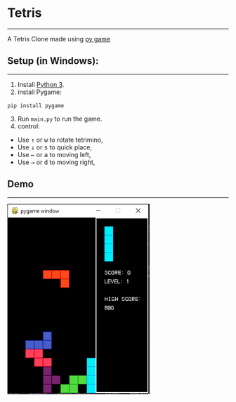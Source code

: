 # Tetris
---
A Tetris Clone made using [py game](https://www.bing.com/ck/a?!&&p=74e1266fc3ffab59e47fe701f66be7a0949ca5812d3cd7e68642a743535fddedJmltdHM9MTczMjQ5MjgwMA&ptn=3&ver=2&hsh=4&fclid=3847e616-8fde-65b6-3f9c-f3018ecc6493&psq=pygame&u=a1aHR0cHM6Ly93d3cucHlnYW1lLm9yZy9kb2NzLw&ntb=1)

## Setup (in Windows):
---
1. Install [Python 3](https://www.python.org/download/releases/).
2. install Pygame:
```
pip install pygame
```
3. Run `main.py` to run the game.
4. control: 
- Use <kbd>&uarr;</kbd> or <kbd>w</kbd> to rotate tetrimino, 
- Use <kbd>&darr;</kbd> or <kbd>s</kbd> to quick place,
- Use <kbd>&larr;</kbd> or <kbd>a</kbd> to moving left,
- Use <kbd>&rarr;</kbd> or <kbd>d</kbd> to moving right,

## Demo
---
![screenshot](assets/images/screenshots/screenshot_1.png)

